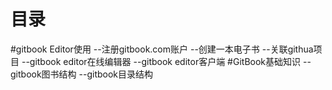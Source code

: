 # 目录

#gitbook Editor使用
--注册gitbook.com账户
--创建一本电子书
--关联githua项目
--gitbook editor在线编辑器
--gitbook editor客户端
#GitBook基础知识
--gitbook图书结构
--gitbook目录结构

